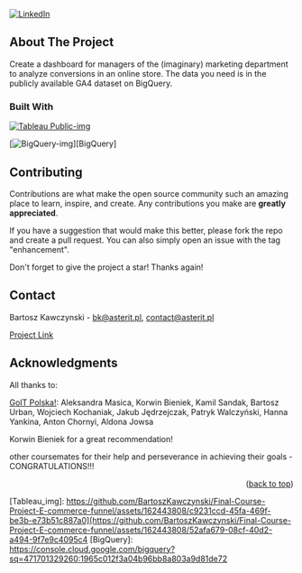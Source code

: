 <a name="readme-top"></a>

[![LinkedIn][linkedin-shield]][linkedin-url]


## About The Project

<!-- [![Product Name Screen Shot][product-screenshot]](https://example.com) -->

Create a dashboard for managers of the (imaginary) marketing department to analyze conversions in an online store. The data you need is in the publicly available GA4 dataset on BigQuery.


### Built With

[![Tableau Public-img](https://github.com/BartoszKawczynski/Final-Course-Project-E-commerce-funnel/assets/162443808/9a26557b-c8be-44ba-b822-0f11047860aa)][Tableau Public]

[![BigQuery-img](https://github.com/BartoszKawczynski/Final-Course-Project-E-commerce-funnel/assets/162443808/5f51b514-1515-4d37-b2a3-a5f610f4f35d)][BigQuery]

## Contributing

Contributions are what make the open source community such an amazing place to learn, inspire, and create. Any contributions you make are **greatly appreciated**.

If you have a suggestion that would make this better, please fork the repo and create a pull request. You can also simply open an issue with the tag "enhancement".

Don't forget to give the project a star! Thanks again!

## Contact

Bartosz Kawczynski - bk@asterit.pl, contact@asterit.pl

[Project Link]


## Acknowledgments

All thanks to:

[GoIT Polska!]:
Aleksandra Masica,
Korwin Bieniek,
Kamil Sandak,
Bartosz Urban,
Wojciech Kochaniak,
Jakub Jędrzejczak,
Patryk Walczyński,
Hanna Yankina,
Anton Chornyi,
Aldona Jowsa

Korwin Bieniek for a great recommendation!

other coursemates for their help and perseverance in achieving their goals - CONGRATULATIONS!!!

<p align="right">(<a href="#readme-top">back to top</a>)</p>

[linkedin-shield]: https://img.shields.io/badge/-LinkedIn-black.svg?style=for-the-badge&logo=linkedin&colorB=555
[linkedin-url]: https://www.linkedin.com/in/bartosz-kawczy%C5%84ski-667770252/
<!-- [product-screenshot]: images/screenshot.png -->
[DBeaver]: https://dbeaver.io/
[DBeaver-img]: https://upload.wikimedia.org/wikipedia/commons/b/b5/DBeaver_logo.svg/
[Tableau Public]: https://public.tableau.com/app/profile/bartosz.kawczy.ski/viz/1_PGoIT_BK02_05_2024/Dashboard?publish=yes/
[Project Link]: https://github.com/BartoszKawczynski/Final-Course-Project-E-commerce-funnel/tree/main/
[GoIT Polska!]: https://goit.global/pl/
[Tableau_img]: https://github.com/BartoszKawczynski/Final-Course-Project-E-commerce-funnel/assets/162443808/c9231ccd-45fa-469f-be3b-e73b51c887a0](https://github.com/BartoszKawczynski/Final-Course-Project-E-commerce-funnel/assets/162443808/52afa679-08cf-40d2-a494-9f7e9c4095c4
[BigQuery]: https://console.cloud.google.com/bigquery?sq=471701329260:1965c012f3a04b96bb8a803a9d81de72

